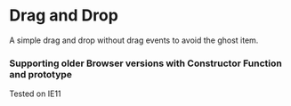 # Drag and Drop
 
A simple drag and drop without drag events to avoid the ghost item.

### Supporting older Browser versions with Constructor Function and prototype
Tested on IE11

